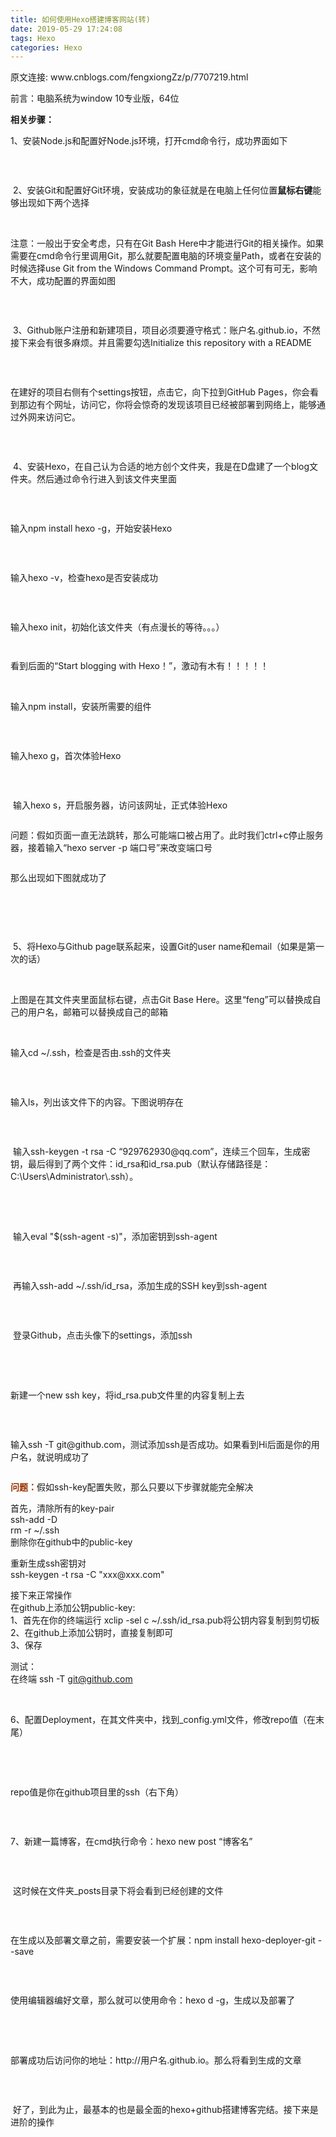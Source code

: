```yaml
---
title: 如何使用Hexo搭建博客网站(转)
date: 2019-05-29 17:24:08
tags: Hexo
categories: Hexo
---
```


<p>原文连接: www.cnblogs.com/fengxiongZz/p/7707219.html</p>
<div id="cnblogs_post_body" class="blogpost-body"><p>前言：电脑系统为window 10专业版，64位</p>
<p><strong>相关步骤：</strong></p>
<p>1、安装Node.js和配置好Node.js环境，打开cmd命令行，成功界面如下</p>
<p><img src="https://images2017.cnblogs.com/blog/1108615/201710/1108615-20171021222335756-1508643846.png" alt="" /></p>
<p>&nbsp;</p>
<p>&nbsp;2、安装Git和配置好Git环境，安装成功的象征就是在电脑上任何位置<strong>鼠标右键</strong>能够出现如下两个选择</p>
<p>&nbsp;<img src="https://images2017.cnblogs.com/blog/1108615/201710/1108615-20171021222542474-1351750125.png" alt="" /></p>
<p>注意：一般出于安全考虑，只有在Git Bash Here中才能进行Git的相关操作。如果需要在cmd命令行里调用Git，那么就要配置电脑的环境变量Path，或者在安装的时候选择use Git from the Windows Command Prompt。这个可有可无，影响不大，成功配置的界面如图</p>
<p><img src="https://images2017.cnblogs.com/blog/1108615/201710/1108615-20171021223101193-1524328031.png" alt="" /></p>
<p>&nbsp;</p>
<p>&nbsp;3、Github账户注册和新建项目，项目必须要遵守格式：账户名.github.io，不然接下来会有很多麻烦。并且需要勾选Initialize this repository with a README</p>
<p><img src="https://images2017.cnblogs.com/blog/1108615/201710/1108615-20171021223639881-1998790649.png" alt="" /></p>
<p>&nbsp;</p>
<p>在建好的项目右侧有个settings按钮，点击它，向下拉到GitHub Pages，你会看到那边有个网址，访问它，你将会惊奇的发现该项目已经被部署到网络上，能够通过外网来访问它。&nbsp;</p>
<p><img src="https://images2017.cnblogs.com/blog/1108615/201710/1108615-20171021223928802-1978574025.png" alt="" /></p>
<p>&nbsp;</p>
<p>&nbsp;4、安装Hexo，在自己认为合适的地方创个文件夹，我是在D盘建了一个blog文件夹。然后通过命令行进入到该文件夹里面</p>
<p><img src="https://images2017.cnblogs.com/blog/1108615/201710/1108615-20171021224442443-1196707159.png" alt="" /></p>
<p>&nbsp;</p>
<p>输入npm install hexo -g，开始安装Hexo</p>
<p><img src="https://images2017.cnblogs.com/blog/1108615/201710/1108615-20171021224910568-2096615217.png" alt="" /></p>
<p>&nbsp;</p>
<p>输入hexo -v，检查hexo是否安装成功</p>
<p><img src="https://images2017.cnblogs.com/blog/1108615/201710/1108615-20171021225015224-1426206003.png" alt="" /></p>
<p>&nbsp;</p>
<p>输入hexo init，初始化该文件夹（有点漫长的等待。。。）</p>
<p><img src="https://images2017.cnblogs.com/blog/1108615/201710/1108615-20171021230203912-509196411.png" alt="" /></p>
<p><img src="https://images2017.cnblogs.com/blog/1108615/201710/1108615-20171021230241646-1660449756.png" alt="" /></p>
<p>看到后面的&ldquo;Start blogging with Hexo！&rdquo;，激动有木有！！！！！</p>
<p>&nbsp;</p>
<p>输入npm install，安装所需要的组件</p>
<p><img src="https://images2017.cnblogs.com/blog/1108615/201710/1108615-20171021231521646-1099473727.png" alt="" /></p>
<p>&nbsp;</p>
<p>输入hexo g，首次体验Hexo</p>
<p><img src="https://images2017.cnblogs.com/blog/1108615/201710/1108615-20171021231705474-1404994153.png" alt="" /></p>
<p>&nbsp;</p>
<p>&nbsp;输入hexo s，开启服务器，访问该网址，正式体验Hexo</p>
<p><img src="https://images2017.cnblogs.com/blog/1108615/201710/1108615-20171021231833912-663774637.png" alt="" /></p>
<p>问题：假如页面一直无法跳转，那么可能端口被占用了。此时我们ctrl+c停止服务器，接着输入&ldquo;hexo server -p 端口号&rdquo;来改变端口号</p>
<p><img src="https://images2017.cnblogs.com/blog/1108615/201710/1108615-20171021232311912-1198771378.png" alt="" /></p>
<p>那么出现如下图就成功了</p>
<p><img src="https://images2017.cnblogs.com/blog/1108615/201710/1108615-20171021232413224-1288183746.png" alt="" /></p>
<p>&nbsp;</p>
<p>&nbsp;</p>
<p>&nbsp;5、将Hexo与Github page联系起来，设置Git的user name和email（如果是第一次的话）</p>
<p>&nbsp;<img src="https://images2017.cnblogs.com/blog/1108615/201710/1108615-20171021233157224-1386748377.png" alt="" /></p>
<p>上图是在其文件夹里面鼠标右键，点击Git Base Here。这里&ldquo;feng&rdquo;可以替换成自己的用户名，邮箱可以替换成自己的邮箱</p>
<p>&nbsp;</p>
<p>输入cd ~/.ssh，检查是否由.ssh的文件夹</p>
<p><img src="https://images2017.cnblogs.com/blog/1108615/201710/1108615-20171021233543052-76995831.png" alt="" /></p>
<p>&nbsp;</p>
<p>输入ls，列出该文件下的内容。下图说明存在</p>
<p><img src="https://images2017.cnblogs.com/blog/1108615/201710/1108615-20171021233630568-279882178.png" alt="" /></p>
<p>&nbsp;</p>
<p>&nbsp;输入ssh-keygen -t rsa -C &ldquo;929762930@qq.com&rdquo;，连续三个回车，生成密钥，最后得到了两个文件：id_rsa和id_rsa.pub（默认存储路径是：C:<span class="hljs-command">\Users<span class="hljs-command">\Administrator<span class="hljs-command">\.ssh）</span></span></span>。</p>
<p>&nbsp;<img src="https://images2017.cnblogs.com/blog/1108615/201710/1108615-20171021234107209-1205335399.png" alt="" /></p>
<p>&nbsp;</p>
<p>&nbsp;输入eval "$(ssh-agent -s)"，添加密钥到ssh-agent</p>
<p><img src="https://images2017.cnblogs.com/blog/1108615/201710/1108615-20171021234314146-695835137.png" alt="" /></p>
<p>&nbsp;</p>
<p>&nbsp;再输入ssh-add ~/.ssh/id_rsa，添加生成的SSH key到ssh-agent</p>
<p><img src="https://images2017.cnblogs.com/blog/1108615/201710/1108615-20171021234528552-610835964.png" alt="" /></p>
<p>&nbsp;</p>
<p>&nbsp;登录Github，点击头像下的settings，添加ssh</p>
<p>&nbsp;<img src="https://images2017.cnblogs.com/blog/1108615/201710/1108615-20171021234636834-426105098.png" alt="" /></p>
<p>&nbsp;</p>
<p>新建一个new ssh key，将id_rsa.pub文件里的内容复制上去</p>
<p><img src="https://images2017.cnblogs.com/blog/1108615/201710/1108615-20171021234906724-1938556332.png" alt="" /></p>
<p>&nbsp;</p>
<p>输入ssh -T git@github.com，测试添加ssh是否成功。如果看到Hi后面是你的用户名，就说明成功了</p>
<p><img src="https://images2017.cnblogs.com/blog/1108615/201710/1108615-20171021235116271-1521882533.png" alt="" /></p>
<p><span style="color: #993300;"><strong>问题：</strong></span>假如ssh-key配置失败，那么只要以下步骤就能完全解决</p>
<div>
<div>
<p>首先，清除所有的key-pair<br />ssh-add -D<br />rm -r ~/.ssh<br />删除你在github中的public-key</p>
<p>重新生成ssh密钥对<br />ssh-keygen -t rsa -C "xxx@xxx.com"</p>
<p>接下来正常操作<br />在github上添加公钥public-key:<br />1、首先在你的终端运行 xclip -sel c ~/.ssh/id_rsa.pub将公钥内容复制到剪切板<br />2、在github上添加公钥时，直接复制即可<br />3、保存</p>


测试：<br />在终端 ssh -T git@github.com</div>


</div>
<p>&nbsp;</p>
<p>6、配置Deployment，在其文件夹中，找到_config.yml文件，修改repo值（在末尾）</p>
<p>&nbsp;<img src="https://images2017.cnblogs.com/blog/1108615/201710/1108615-20171021235812974-84318377.png" alt="" /></p>
<p>&nbsp;</p>
<p>repo值是你在github项目里的ssh（右下角）</p>
<p><img src="https://images2017.cnblogs.com/blog/1108615/201710/1108615-20171021235722365-818312042.png" alt="" /></p>
<p>&nbsp;</p>
<p>7、新建一篇博客，在cmd执行命令：hexo new post &ldquo;博客名&rdquo;</p>
<p><img src="https://images2017.cnblogs.com/blog/1108615/201710/1108615-20171022000227834-1991784353.png" alt="" /></p>
<p>&nbsp;</p>
<p>&nbsp;这时候在文件夹_posts目录下将会看到已经创建的文件</p>
<p><img src="https://images2017.cnblogs.com/blog/1108615/201710/1108615-20171022000508865-46787156.png" alt="" /></p>
<p>&nbsp;</p>
<p>在生成以及部署文章之前，需要安装一个扩展：npm install hexo<span class="hljs-attribute">-deployer<span class="hljs-attribute">-git <span class="hljs-subst">--save</span></span></span></p>
<p><img src="https://images2017.cnblogs.com/blog/1108615/201710/1108615-20171022001237943-657272339.png" alt="" /></p>
<p>&nbsp;</p>
<p>使用编辑器编好文章，那么就可以使用命令：hexo d -g，生成以及部署了</p>
<p>&nbsp;<img src="https://images2017.cnblogs.com/blog/1108615/201710/1108615-20171022001410662-1611125904.png" alt="" /></p>
<p>&nbsp;</p>
<p>部署成功后访问你的地址：http://用户名.github.io。那么将看到生成的文章</p>
<p><img src="https://images2017.cnblogs.com/blog/1108615/201710/1108615-20171022001738037-1195721153.png" alt="" /></p>
<p>&nbsp;</p>
<p>&nbsp;好了，到此为止，最基本的也是最全面的hexo+github搭建博客完结。接下来是进阶的操作</p>
